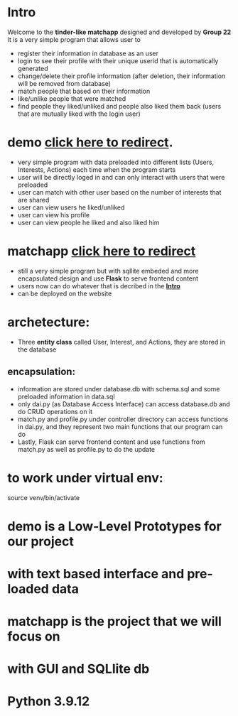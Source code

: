 # Intro
Welcome to the **tinder-like matchapp** designed and developed by **Group 22** 
It is a very simple program that allows user to 
- register their information in database as an user
- login to see their profile with their unique userid that is automatically generated 
- change/delete their profile information (after deletion, their information will be removed from database)
- match people that based on their information
- like/unlike people that were matched
- find people they liked/unliked and people also liked them back (users that are mutually liked with the login user)

# demo [click here to redirect]([https://github.com/Qiyiiii/py_g22/tree/main/demo]).
- very simple program with data preloaded into different lists (Users, Interests, Actions) each time when the program starts
- user will be directly loged in and can only interact with users that were preloaded
- user can match with other user based on the number of interests that are shared
- user can view users he liked/unliked
- user can view his profile
- user can view people he liked and also liked him

# matchapp [click here to redirect]([(https://github.com/Qiyiiii/py_g22/tree/main/matchapp)])
- still a very simple program but with sqllite embeded and more encapsulated design and use **Flask** to serve frontend content 
- users now can do whatever that is decribed in the [**Intro**](#intro)
- can be deployed on the website

# archetecture:
- Three **entity class** called User, Interest, and Actions, they are stored in the database
## encapsulation:
- information are stored under database.db with schema.sql and some preloaded information in data.sql
- only dai.py (as Database Access Interface) can access database.db and do CRUD operations on it
- match.py and profile.py under controller directory can access functions in dai.py, and they represent two main functions that our program can do
- Lastly, Flask can serve frontend content and use functions from match.py as well as profile.py to do the update

# to work under virtual env:
source venv/bin/activate

# demo is a Low-Level Prototypes for our project
# with text based interface and pre-loaded data

# matchapp is the project that we will focus on
# with GUI and SQLlite db
# Python 3.9.12
